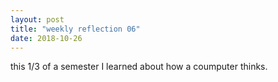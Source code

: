 ```yaml
---
layout: post
title: "weekly reflection 06"
date: 2018-10-26
---
```

<p> this 1/3 of a semester I learned about how a coumputer thinks.</p>
